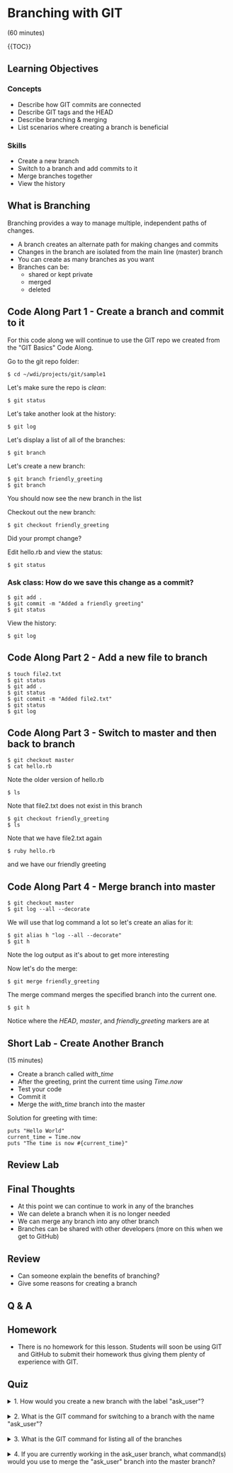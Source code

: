 # Branching with GIT
(60 minutes)

{{TOC}}

## Learning Objectives

### Concepts
* Describe how GIT commits are connected
* Describe GIT tags and the HEAD
* Describe branching & merging
* List scenarios where creating a branch is beneficial

### Skills
* Create a new branch
* Switch to a branch and add commits to it
* Merge branches together
* View the history

## What is Branching

Branching provides a way to manage multiple, independent paths of changes.

* A branch creates an alternate path for making changes and commits
* Changes in the branch are isolated from the main line (master) branch
* You can create as many branches as you want
* Branches can be:
    - shared or kept private
    - merged
    - deleted

## Code Along Part 1 - Create a branch and commit to it

For this code along we will continue to use the GIT repo we created from
the "GIT Basics" Code Along.

Go to the git repo folder:

    $ cd ~/wdi/projects/git/sample1

Let's make sure the repo is _clean_:

    $ git status

Let's take another look at the history:

    $ git log

Let's display a list of all of the branches:

    $ git branch

Let's create a new branch:

    $ git branch friendly_greeting
    $ git branch

You should now see the new branch in the list

Checkout out the new branch:

    $ git checkout friendly_greeting

Did your prompt change?

Edit hello.rb and view the status:

    $ git status

### Ask class: How do we save this change as a commit?

    $ git add .
    $ git commit -m "Added a friendly greeting"
    $ git status

View the history:

    $ git log

## Code Along Part 2 - Add a new file to branch

    $ touch file2.txt
    $ git status
    $ git add .
    $ git status
    $ git commit -m "Added file2.txt"
    $ git status
    $ git log

## Code Along Part 3 - Switch to master and then back to branch

    $ git checkout master
    $ cat hello.rb

Note the older version of hello.rb

    $ ls
Note that file2.txt does not exist in this branch

    $ git checkout friendly_greeting
    $ ls

Note that we have file2.txt again

    $ ruby hello.rb

and we have our friendly greeting

## Code Along Part 4 - Merge branch into master

    $ git checkout master
    $ git log --all --decorate

We will use that log command a lot so let's create an alias for it:

    $ git alias h "log --all --decorate"
    $ git h

Note the log output as it's about to get more interesting

Now let's do the merge:

    $ git merge friendly_greeting

The merge command merges the specified branch into the current one.

    $ git h

Notice where the *HEAD*, *master*, and *friendly_greeting* markers are at

## Short Lab - Create Another Branch
(15 minutes)

* Create a branch called *with_time*
* After the greeting, print the current time using *Time.now*
* Test your code
* Commit it
* Merge the *with_time* branch into the master

Solution for greeting with time:

    puts "Hello World"
    current_time = Time.now
    puts "The time is now #{current_time}"

## Review Lab

## Final Thoughts

* At this point we can continue to work in any of the branches
* We can delete a branch when it is no longer needed
* We can merge any branch into any other branch
* Branches can be shared with other developers (more on this when we get to GitHub)

## Review

* Can someone explain the benefits of branching?
* Give some reasons for creating a branch

## Q & A

## Homework

* There is no homework for this lesson. Students will soon be using GIT and
  GitHub to submit their homework thus giving them plenty of experience with
  GIT.

## Quiz

<details>
  <summary>1. How would you create a new branch with the label "ask_user"?</summary>
  <br>
  A: git branch ask_user
</details>
<br>
<details>
  <summary>2. What is the GIT command for switching to a branch with the name "ask_user"?</summary>
  <br>
  A: git checkout ask_user
</details>
<br>
<details>
  <summary>3. What is the GIT command for listing all of the branches</summary>
  <br>
  A: git branch
</details>
<br>
<details>
  <summary>4. If you are currently working in the ask_user branch, what command(s) would you use to merge the "ask_user" branch into the master branch?</summary>
  <br>
  A:
    git checkout master
    git merge ask_user
</details>
